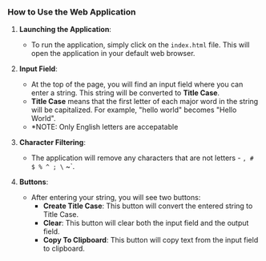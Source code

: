 ### How to Use the Web Application

1. **Launching the Application**:
   - To run the application, simply click on the `index.html` file. This will open the application in your default web browser.

2. **Input Field**:
   - At the top of the page, you will find an input field where you can enter a string. This string will be converted to **Title Case**.
   - **Title Case** means that the first letter of each major word in the string will be capitalized. For example, "hello world" becomes "Hello World".
   - *NOTE: Only English letters are accepatable


3. **Character Filtering**:
   - The application will remove any characters that are not letters - `, # $ % ^ ; \` ~`.

4. **Buttons**:
   - After entering your string, you will see two buttons:
     - **Create Title Case**: This button will convert the entered string to Title Case.
     - **Clear**: This button will clear both the input field and the output field.
     - **Copy To Clipboard**: This button will copy text from the input field to clipboard.	
